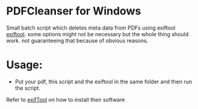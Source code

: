 # PDFCleanser for Windows
Small batch script which deletes meta data from PDFs using exiftool [exiftool](https://exiftool.org/).
some options might not be necessary but the whole thing should work. not guaranteeing that because of obvious reasons.

# Usage:
- Put your pdf, this script and the exiftool in the same folder and then run the script.

Refer to [exifTool](https://exiftool.org/install.html) on how to install their software

